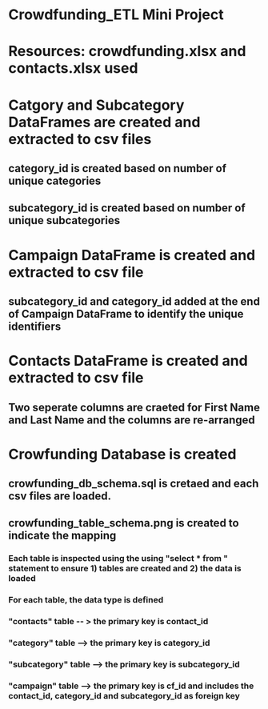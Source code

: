 # Crowdfunding_ETL Mini Project

# Resources: crowdfunding.xlsx and contacts.xlsx used 

# Catgory and Subcategory DataFrames are created and extracted to csv files 
## category_id is created based on number of unique categories
## subcategory_id is created based on number of unique subcategories 

# Campaign DataFrame is created and extracted to csv file
## subcategory_id and category_id added at the end of Campaign DataFrame to identify the unique identifiers 

# Contacts DataFrame is created and extracted to csv file
## Two seperate columns are craeted for First Name and Last Name and the columns are re-arranged

# Crowfunding Database is created
## crowfunding_db_schema.sql is cretaed and each csv files are loaded. 
## crowfunding_table_schema.png is created to indicate the mapping 
### Each table is inspected using the using "select * from " statement to ensure 1) tables are created and 2) the data is loaded
### For each table, the data type is defined 
### "contacts" table -- > the primary key is contact_id
### "category" table --> the primary key is category_id 
### "subcategory" table --> the primary key is subcategory_id 
### "campaign" table --> the primary key is cf_id and includes the contact_id, category_id and subcategory_id as foreign key



